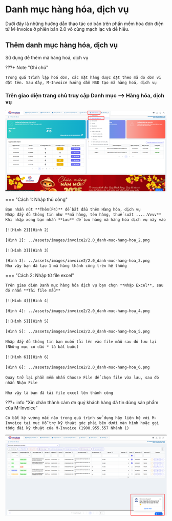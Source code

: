 # **Danh mục hàng hóa, dịch vụ**

Dưới đây là những hướng dẫn thao tác cơ bản trên phần mềm hóa đơn điện tử M-Invoice ở phiên bản 2.0 vô cùng mạch lạc và dễ hiểu.

## **Thêm danh mục hàng hóa, dịch vụ**

Sử dụng để thêm mã hàng hoá, dịch vụ

???+ Note "Ghi chú"

    Trong quá trình lập hoá đơn, các mặt hàng được đặt theo mã do đơn vị đặt tên. Sau đây, M-Invoice hướng dẫn NSD tạo mã hàng hoá, dịch vụ

### Trên giao diện trang chủ truy cập Danh mục --> Hàng hóa, dịch vụ

[![Hình 1]][Hình 1]

[Hình 1]: ../assets/images/invoice2/2.0_danh-muc-hang-hoa_1.png

=== "Cách 1: Nhập thủ công"

    Bạn nhấn nút **Thêm(F4)** để bắt đầu thêm Hàng hóa, dịch vụ
    Nhập đầy đủ thông tin như **mã hàng, tên hàng, thuế suât .....Vvvv**
    Khi nhập xong bạn nhấn **Lưu** để lưu hàng mã hàng hóa dịch vụ này vào

    [![Hình 2]][Hình 2]

    [Hình 2]: ../assets/images/invoice2/2.0_danh-muc-hang-hoa_2.png

    [![Hình 3]][Hình 3]

    [Hình 3]: ../assets/images/invoice2/2.0_danh-muc-hang-hoa_3.png
    Như vậy bạn đã tạo 1 mã hàng thành công trên hệ thống

=== "Cách 2: Nhập từ file excel"

    Trên giao diện Danh mục hàng hóa dịch vụ bạn chọn **Nhập Excel**, sau đó nhấn **Tải file mẫu**

    [![Hình 4]][Hình 4]

    [Hình 4]: ../assets/images/invoice2/2.0_danh-muc-hang-hoa_4.png

    [![Hình 5]][Hình 5]

    [Hình 5]: ../assets/images/invoice2/2.0_danh-muc-hang-hoa_5.png

    Nhập đầy đủ thông tin bạn muốn tải lên vào file mẫu sau đó lưu lại (Những mục có dấu * là bắt buộc)

    [![Hình 6]][Hình 6]

    [Hình 6]: ../assets/images/invoice2/2.0_danh-muc-hang-hoa_6.png

    Quay trở lại phần mềm nhấn Choose File để chọn file vừa lưu, sau đó nhấn Nhận File

    Như vậy là bạn đã tải file excel lên thành công

???+ info "Xin chân thành cảm ơn quý khách hàng đã tin dùng sản phẩm của M-Invoice"

    Có bất kỳ vướng mắc nào trong quá trình sử dụng hãy liên hệ với M-Invoice tại mục Hỗ trợ kỹ thuật góc phải bên dưới màn hình hoặc gọi tổng đài kỹ thuật của M-Invoice (1900.955.557 Nhánh 1)

[![Hình 7]][Hình 7]

[Hình 7]: ../assets/images/invoice2/hotro.png
